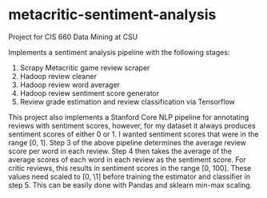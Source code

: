 # metacritic-sentiment-analysis
Project for CIS 660 Data Mining at CSU


Implements a sentiment analysis pipeline with the following stages:
1. Scrapy Metacritic game review scraper
2. Hadoop review cleaner
3. Hadoop review word averager
4. Hadoop review sentiment score generator
5. Review grade estimation and review classification via Tensorflow


This project also implements a Stanford Core NLP pipeline for annotating reviews with sentiment scores, however, for my dataset it always produces sentiment scores of either 0 or 1. I wanted sentiment scores that were in the range \[0, 1\]. Step 3 of the above pipeline determines the average review score per word in each review. Step 4 then takes the average of the average scores of each word in each review as the sentiment score. For critic reviews, this results in sentiment scores in the range \[0, 100\]. These values need scaled to \[0, \1] before training the estimator and classifier in step 5. This can be easily done with Pandas and sklearn min-max scaling.
